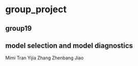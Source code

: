 # group_project

## group19 
## model selection and model diagnostics

Mimi Tran 
Yijia Zhang 
Zhenbang Jiao
